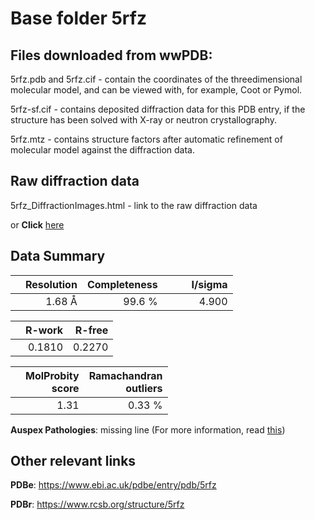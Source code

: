 # Base folder 5rfz

## Files downloaded from wwPDB:

5rfz.pdb and 5rfz.cif - contain the coordinates of the threedimensional molecular model, and can be viewed with, for example, Coot or Pymol.

5rfz-sf.cif - contains deposited diffraction data for this PDB entry, if the structure has been solved with X-ray or neutron crystallography.

5rfz.mtz - contains structure factors after automatic refinement of molecular model against the diffraction data.

## Raw diffraction data

5rfz_DiffractionImages.html - link to the raw diffraction data 

or **Click** [here](https://zenodo.org/record/3731550) 

## Data Summary
|   | Resolution | Completeness| I/sigma |
|---|-------------:|----------------:|--------------:|
|   |1.68 Å|99.6  %|<img width=50/>4.900|

|   | **R-work**| **R-free**   
|---|-------------:|----------------:|           
||  0.1810|  0.2270|

|   |**MolProbity<br>score**| **Ramachandran<br>outliers** 
|---|-------------:|----------------:|
||  1.31|  0.33 %|

**Auspex Pathologies**: missing line (For more information, read [this](https://github.com/thorn-lab/coronavirus_structural_task_force/blob/master/pdb/3c_like_proteinase/SARS-CoV-2/5rfz/validation/auspex/5rfz_auspex_comments.txt))

 



## Other relevant links 
**PDBe**:  https://www.ebi.ac.uk/pdbe/entry/pdb/5rfz
 
**PDBr**: https://www.rcsb.org/structure/5rfz 

